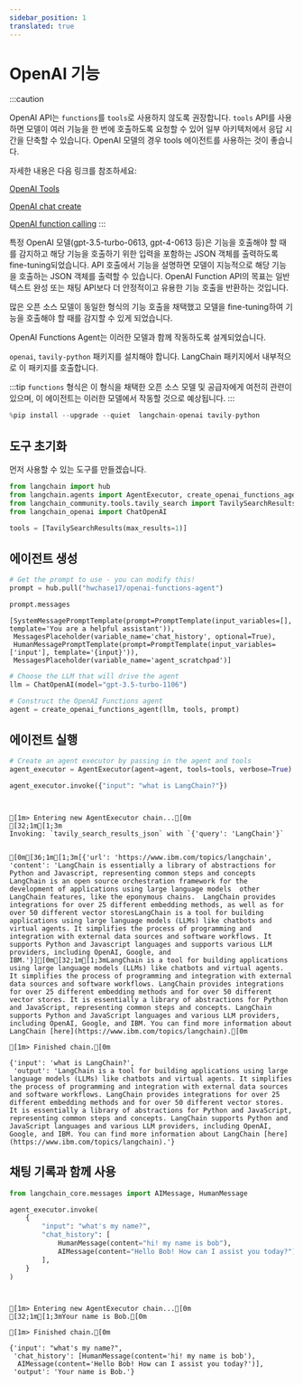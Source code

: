 ```yaml
---
sidebar_position: 1
translated: true
---
```


# OpenAI 기능

:::caution

OpenAI API는 `functions`를 `tools`로 사용하지 않도록 권장합니다. `tools` API를 사용하면 모델이 여러 기능을 한 번에 호출하도록 요청할 수 있어 일부 아키텍처에서 응답 시간을 단축할 수 있습니다. OpenAI 모델의 경우 tools 에이전트를 사용하는 것이 좋습니다.

자세한 내용은 다음 링크를 참조하세요:

[OpenAI Tools](/docs/modules/agents/agent_types/openai_tools/)

[OpenAI chat create](https://platform.openai.com/docs/api-reference/chat/create)

[OpenAI function calling](https://platform.openai.com/docs/guides/function-calling)
:::

특정 OpenAI 모델(gpt-3.5-turbo-0613, gpt-4-0613 등)은 기능을 호출해야 할 때를 감지하고 해당 기능을 호출하기 위한 입력을 포함하는 JSON 객체를 출력하도록 fine-tuning되었습니다. API 호출에서 기능을 설명하면 모델이 지능적으로 해당 기능을 호출하는 JSON 객체를 출력할 수 있습니다. OpenAI Function API의 목표는 일반 텍스트 완성 또는 채팅 API보다 더 안정적이고 유용한 기능 호출을 반환하는 것입니다.

많은 오픈 소스 모델이 동일한 형식의 기능 호출을 채택했고 모델을 fine-tuning하여 기능을 호출해야 할 때를 감지할 수 있게 되었습니다.

OpenAI Functions Agent는 이러한 모델과 함께 작동하도록 설계되었습니다.

`openai`, `tavily-python` 패키지를 설치해야 합니다. LangChain 패키지에서 내부적으로 이 패키지를 호출합니다.

:::tip
`functions` 형식은 이 형식을 채택한 오픈 소스 모델 및 공급자에게 여전히 관련이 있으며, 이 에이전트는 이러한 모델에서 작동할 것으로 예상됩니다.
:::

```python
%pip install --upgrade --quiet  langchain-openai tavily-python
```

## 도구 초기화

먼저 사용할 수 있는 도구를 만들겠습니다.

```python
from langchain import hub
from langchain.agents import AgentExecutor, create_openai_functions_agent
from langchain_community.tools.tavily_search import TavilySearchResults
from langchain_openai import ChatOpenAI
```

```python
tools = [TavilySearchResults(max_results=1)]
```

## 에이전트 생성

```python
# Get the prompt to use - you can modify this!
prompt = hub.pull("hwchase17/openai-functions-agent")
```

```python
prompt.messages
```

```output
[SystemMessagePromptTemplate(prompt=PromptTemplate(input_variables=[], template='You are a helpful assistant')),
 MessagesPlaceholder(variable_name='chat_history', optional=True),
 HumanMessagePromptTemplate(prompt=PromptTemplate(input_variables=['input'], template='{input}')),
 MessagesPlaceholder(variable_name='agent_scratchpad')]
```

```python
# Choose the LLM that will drive the agent
llm = ChatOpenAI(model="gpt-3.5-turbo-1106")

# Construct the OpenAI Functions agent
agent = create_openai_functions_agent(llm, tools, prompt)
```

## 에이전트 실행

```python
# Create an agent executor by passing in the agent and tools
agent_executor = AgentExecutor(agent=agent, tools=tools, verbose=True)
```

```python
agent_executor.invoke({"input": "what is LangChain?"})
```

```output


[1m> Entering new AgentExecutor chain...[0m
[32;1m[1;3m
Invoking: `tavily_search_results_json` with `{'query': 'LangChain'}`


[0m[36;1m[1;3m[{'url': 'https://www.ibm.com/topics/langchain', 'content': 'LangChain is essentially a library of abstractions for Python and Javascript, representing common steps and concepts  LangChain is an open source orchestration framework for the development of applications using large language models  other LangChain features, like the eponymous chains.  LangChain provides integrations for over 25 different embedding methods, as well as for over 50 different vector storesLangChain is a tool for building applications using large language models (LLMs) like chatbots and virtual agents. It simplifies the process of programming and integration with external data sources and software workflows. It supports Python and Javascript languages and supports various LLM providers, including OpenAI, Google, and IBM.'}][0m[32;1m[1;3mLangChain is a tool for building applications using large language models (LLMs) like chatbots and virtual agents. It simplifies the process of programming and integration with external data sources and software workflows. LangChain provides integrations for over 25 different embedding methods and for over 50 different vector stores. It is essentially a library of abstractions for Python and JavaScript, representing common steps and concepts. LangChain supports Python and JavaScript languages and various LLM providers, including OpenAI, Google, and IBM. You can find more information about LangChain [here](https://www.ibm.com/topics/langchain).[0m

[1m> Finished chain.[0m
```

```output
{'input': 'what is LangChain?',
 'output': 'LangChain is a tool for building applications using large language models (LLMs) like chatbots and virtual agents. It simplifies the process of programming and integration with external data sources and software workflows. LangChain provides integrations for over 25 different embedding methods and for over 50 different vector stores. It is essentially a library of abstractions for Python and JavaScript, representing common steps and concepts. LangChain supports Python and JavaScript languages and various LLM providers, including OpenAI, Google, and IBM. You can find more information about LangChain [here](https://www.ibm.com/topics/langchain).'}
```

## 채팅 기록과 함께 사용

```python
from langchain_core.messages import AIMessage, HumanMessage

agent_executor.invoke(
    {
        "input": "what's my name?",
        "chat_history": [
            HumanMessage(content="hi! my name is bob"),
            AIMessage(content="Hello Bob! How can I assist you today?"),
        ],
    }
)
```

```output


[1m> Entering new AgentExecutor chain...[0m
[32;1m[1;3mYour name is Bob.[0m

[1m> Finished chain.[0m
```

```output
{'input': "what's my name?",
 'chat_history': [HumanMessage(content='hi! my name is bob'),
  AIMessage(content='Hello Bob! How can I assist you today?')],
 'output': 'Your name is Bob.'}
```
